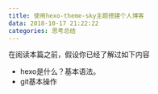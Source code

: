 ```yaml
---
title: 使用hexo-theme-sky主题搭建个人博客
data: 2018-10-17 21:22:22
categories: 思考总结
---
```

在阅读本篇之前，假设你已经了解过如下内容
- hexo是什么？基本语法。
- git基本操作
